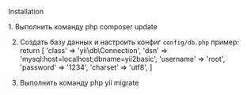 <p>
Installation
</p>
1. Выполнить команду php composer update

2. Создать базу данных и настроить конфиг `config/db.php` пример:
return [
    'class' => 'yii\db\Connection',
    'dsn' => 'mysql:host=localhost;dbname=yii2basic',
    'username' => 'root',
    'password' => '1234',
    'charset' => 'utf8',
]

3. Выполнить команду php yii migrate


